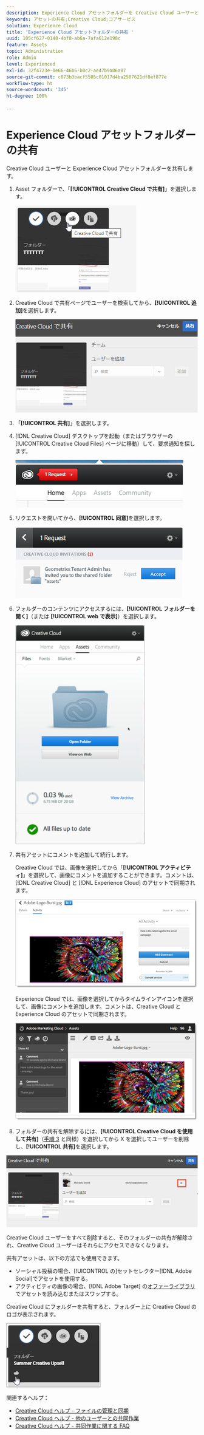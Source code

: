 ```yaml
---
description: Experience Cloud アセットフォルダーを Creative Cloud ユーザーと共有する方法。
keywords: アセットの共有;Creative Cloud;コアサービス
solution: Experience Cloud
title: 'Experience Cloud アセットフォルダーの共有 '
uuid: 105cf627-0148-4bf8-ab6a-7afa612e198c
feature: Assets
topic: Administration
role: Admin
level: Experienced
exl-id: 32f4723e-0e66-46b6-b0c2-ae47b9a06a87
source-git-commit: c073b3bacf5505c01017d4ba2507621df8ef877e
workflow-type: ht
source-wordcount: '345'
ht-degree: 100%

---
```


# Experience Cloud アセットフォルダーの共有

Creative Cloud ユーザーと Experience Cloud アセットフォルダーを共有します。

1. Asset フォルダーで、「**[!UICONTROL Creative Cloud で共有]**」を選択します。

   ![Creative Cloud で共有](assets/asset-share-cc.png)
1. Creative Cloud で共有ページでユーザーを検索してから、**[!UICONTROL 追加]**&#x200B;を選択します。

   ![Creative Cloud ユーザーを追加](assets/asset-share-cc-page.png)

1. 「**[!UICONTROL 共有]**」を選択します。
1. [!DNL Creative Cloud] デスクトップを起動（またはブラウザーの [!UICONTROL Creative Cloud Files] ページに移動）して、要求通知を探します。

   ![リクエスト通知](assets/cc_share_request.png)
1. リクエストを開いてから、**[!UICONTROL 同意]**&#x200B;を選択します。

   ![リクエストを承認](assets/cc_share_accept.png)
1. フォルダーのコンテンツにアクセスするには、**[!UICONTROL フォルダーを開く]**（または **[!UICONTROL web で表示]**）を選択します。

   ![Web で表示](assets/creative_cloud_open_folder.png)
1. 共有アセットにコメントを追加して続行します。

   Creative Cloud では、画像を選択してから「**[!UICONTROL アクティビティ]**」を選択して、画像にコメントを追加することができます。コメントは、[!DNL Creative Cloud] と [!DNL Experience Cloud] のアセットで同期されます。

   ![画像にコメントを追加](assets/asset_comment_cc.png)

   Experience Cloud では、画像を選択してからタイムラインアイコンを選択して、画像にコメントを追加します。コメントは、Creative Cloud と Experience Cloud のアセットで同期されます。

   ![画像にコメントを追加](assets/asset_comment_mac.png)

1. フォルダーの共有を解除するには、**[!UICONTROL Creative Cloud を使用して共有]**（[手順 3](t-share-creative-cloud.md#step_BA17CFA185284641A9B878BA29551996) と同様）を選択してから X を選択してユーザーを削除し、**[!UICONTROL 共有]**&#x200B;を選択します。

![フォルダーの共有を解除する](assets/asset_remove_user.png)

Creative Cloud ユーザーをすべて削除すると、そのフォルダーの共有が解除され、Creative Cloud ユーザーはそれらにアクセスできなくなります。

共有アセットは、以下の方法でも使用できます。

* ソーシャル投稿の場合、[!UICONTROL  の]セットセレクター[!DNL Adobe Social]でアセットを使用する。
* アクティビティの画像の場合、[!DNL Adobe Target] の[オファーライブラリ](https://experienceleague.adobe.com/docs/target/using/experiences/offers/manage-content.html?lang=ja)でアセットを読み込むまたはスワップする。

Creative Cloud にフォルダーを共有すると、フォルダー上に Creative Cloud のロゴが表示されます。

![フォルダー上の Creative Cloud のロゴ](assets/asset-cc-logo.png)

関連するヘルプ：

* [Creative Cloud ヘルプ - ファイルの管理と同期](https://helpx.adobe.com/jp/creative-cloud/help/sync-creative-cloud-files.html)
* [Creative Cloud ヘルプ - 他のユーザーとの共同作業](https://helpx.adobe.com/jp/creative-cloud/help/collaboration.html)
* [Creative Cloud ヘルプ - 共同作業に関する FAQ](https://helpx.adobe.com/jp/creative-cloud/help/collaboration-faq.html)
